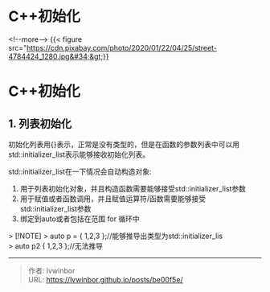 # C&#43;&#43;初始化


&lt;!--more--&gt;
{{&lt; figure src=&#34;https://cdn.pixabay.com/photo/2020/01/22/04/25/street-4784424_1280.jpg&#34;&gt;}}

# C&#43;&#43;初始化

## 1. 列表初始化

初始化列表用{}表示，正常是没有类型的，但是在函数的参数列表中可以用std::initializer_list表示能够接收初始化列表。

std::initializer_list在一下情况会自动构造对象:

1. 用于列表初始化对象，并且构造函数需要能够接受std::initializer_list参数
2. 用于赋值或者函数调用，并且赋值运算符/函数需要能够接受std::initializer_list参数
3. 绑定到auto或者包括在范围 for 循环中

&gt; [!NOTE]
&gt; auto p = { 1,2,3 };//能够推导出类型为std::initializer_lis  
&gt; auto p2  { 1,2,3 };//无法推导

---

> 作者: lvwinbor  
> URL: https://lvwinbor.github.io/posts/be00f5e/  

